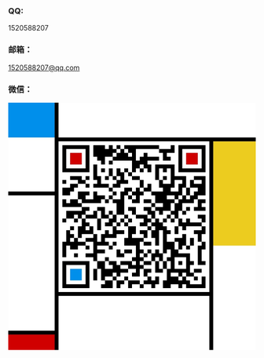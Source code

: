 ### QQ:
1520588207
### 邮箱：
1520588207@qq.com

### 微信：
![](https://github.com/1520588207/1520588207.github.io/blob/master/wc.png)
